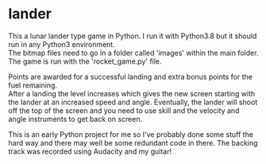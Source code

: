 # lander
This a lunar lander type game in Python.   I run it with Python3.8 but it should run in any Python3 environment.  
The bitmap files need to go in a folder called 'images' within the main folder.   
The game is run with the 'rocket_game.py' file.

Points are awarded for a successful landing and extra bonus points for the fuel remaining.   
After a landing the level increases which gives the new screen starting with the lander at an increased speed and angle.
Eventually, the lander will shoot off the top of the screen and you need to use skill and the velocity and angle instruments to get back on screen.

This is an early Python project for me so I've probably done some stuff the hard way and there may well be some redundant code in there.
The backing track was recorded using Audacity and my guitar!
